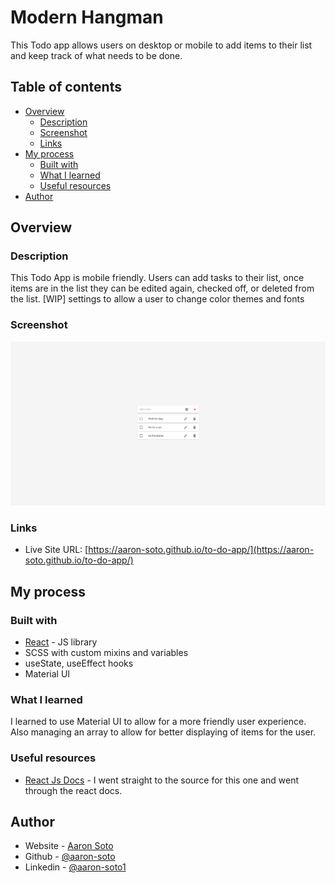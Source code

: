 # Modern Hangman

This Todo app allows users on desktop or mobile to add items to their list and keep track of what needs to be done.

## Table of contents

- [Overview](#overview)
  - [Description](#description)
  - [Screenshot](#screenshot)
  - [Links](#links)
- [My process](#my-process)
  - [Built with](#built-with)
  - [What I learned](#what-i-learned)
  - [Useful resources](#useful-resources)
- [Author](#author)

## Overview

### Description

This Todo App is mobile friendly. Users can add tasks to their list, once items are in the list they can be edited again, checked off, or deleted from the list. [WIP] settings to allow a user to change color themes and fonts

### Screenshot

![screenshot](./src/assets/images/react-todo.png)

### Links

- Live Site URL: [https://aaron-soto.github.io/to-do-app/](https://aaron-soto.github.io/to-do-app/)

## My process

### Built with

- [React](https://reactjs.org/) - JS library
- SCSS with custom mixins and variables
- useState, useEffect hooks
- Material UI

### What I learned

I learned to use Material UI to allow for a more friendly user experience. Also managing an array to allow for better displaying of items for the user.

### Useful resources

- [React Js Docs](https://reactjs.org/docs/hooks-reference.html) - I went straight to the source for this one and went through the react docs.

## Author

- Website - [Aaron Soto](https://aaronsoto.io)
- Github - [@aaron-soto](https://github.com/aaron-soto)
- Linkedin - [@aaron-soto1](https://www.linkedin.com/in/aaron-soto1/)
